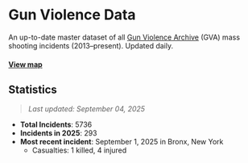 # Gun Violence Data
An up-to-date master dataset of all [Gun Violence Archive](https://www.gunviolencearchive.org/) (GVA) mass shooting incidents (2013–present). Updated daily.

#### [View map](https://dxzys.github.io/Gun-Violence-Data/map.html)

## Statistics
>*Last updated: September 04, 2025*
- **Total Incidents**: 5736
- **Incidents in 2025**: 293
- **Most recent incident**: September 1, 2025 in Bronx, New York
  - Casualties: 1 killed, 4 injured
